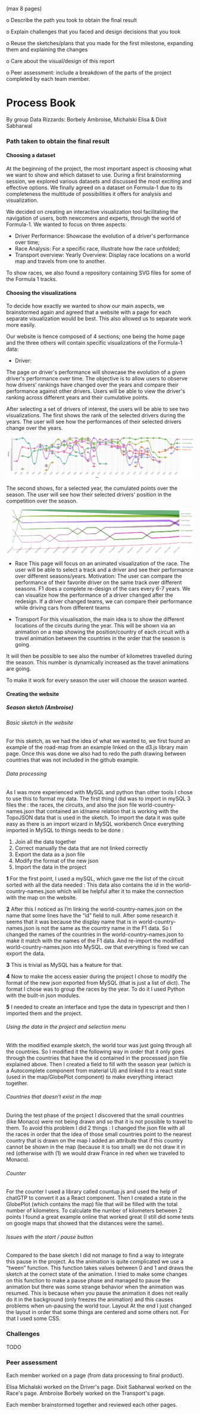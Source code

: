  (max 8 pages) 

 o Describe the path you took to obtain the final result 

 o Explain challenges that you faced and design decisions that you took 

 o Reuse the sketches/plans that you made for the first milestone, expanding them and explaining the changes 

 o Care about the visual/design of this report 
 
 o Peer assessment: include a breakdown of the parts of the project completed by each team member.

# Process Book
By group Data Rizzards: Borbely Ambroise, Michalski Elisa & Dixit Sabharwal

### Path taken to obtain the final result 

#### Choosing a dataset
At the beginning of the project, the most important aspect is choosing what we want to show and which dataset to use.
During a first brainstorming session, we explored various datasets and discussed the most exciting and effective options.
We finally agreed on a dataset on Formula-1 due to its completeness the multitude of possibilities it offers for analysis and visualization.

We decided on creating an interactive visualization tool facilitating the navigation of users, both newcomers and experts, through the world of Formula-1.
We wanted to focus on three aspects:
- Driver Performance: Showcase the evolution of a driver's performance over time;
- Race Analysis: For a specific race, illustrate how the race unfolded;
- Transport overview: Yearly Overview: Display race locations on a world map and travels from one to another.

To show races, we also found a repository containing SVG files for some of the Formula 1 tracks. 

#### Choosing the visualizations
To decide how exactly we wanted to show our main aspects, we brainstormed again and agreed that a website with a page for each separate visualization would be best. 
This also allowed us to separate work more easily.

Our website is hence composed of 4 sections; one being the home page and the three others will contain specific visualizations of the Formula-1 data:

- Driver:

The page on driver's performance will showcase the evolution of a given driver's performance over time.
The objective is to allow users to observe how drivers' rankings have changed over the years and compare their performance against other drivers.
Users will be able to view the driver's ranking across different years and their cumulative points.

After selecting a set of drivers of interest, the users will be able to see two visualizations.
The first shows the rank of the selected drivers during the years. The user will see how the performances of their selected drivers change over the years.

![driver visualisation](./images/drivers_rank.png)

The second shows, for a selected year, the cumulated points over the season. The user will see how their selected drivers' position in the competition over the season.

![cumulative points visualisation](./images/drivers_points.png)


- Race
This page will focus on an animated visualization of the race. The user will be able to select a track and a driver and see their performance over different seasons/years.
Motivation:
The user can compare the performance of their favorite driver on the same track over different seasons.
F1 does a complete re-design of the cars every 6-7 years. We can visualize how the performance of a driver changed after the redesign.
If a driver changed teams, we can compare their performance while driving cars from different teams

- Transport
For this visualisation, the main idea is to show the different locations of the circuits during the year. This will be shown via an animation on a map showing the position/country of each circuit with a travel animation between the countries in the order that the season is going.

It will then be possible to see also the number of kilometres travelled during the season. This number is dynamically increased as the travel animations are going.

To make it work for every season the user will choose the season wanted.

#### Creating the website

##### Season sketch (Ambroise)

###### Basic sketch in the website
For this sketch, as we had the idea of what we wanted to, we first found an example of the road-map from an example linked on the d3.js library main page. Once this was done we also had to redo the path drawing between countries that was not included in the github example.

###### Data processing
As I was more experienced with MySQL and python than other tools I chose to use this to format my data.
The first thing I did was to import in mySQL 3 files the : the races, the circuits, and also the json file world-country-names.json that contained an id/name relation that is working with the TopoJSON data that is used in the sketch. To import the data it was quite easy as there is an import wizard in MySQL workbench
Once everything imported in MySQL to things needs to be done :
1) Join all the data together
2) Correct manually the data that are not linked correctly
3) Export the data as a json file
4) Modify the format of the new json
5) Import the data in the project

**1**
For the first point, I used a mySQL, which gave me the list of the circuit sorted with all the data needed : This data also contains the id in the world-country-names.json which will be helpful after it to make the connection with the map on the website. 

**2**
After this I noticed as I’m linking the world-country-names.json on the name that some lines have the “id” field to null. After some research it seems that it was because the display name that is in world-country-names.json is not the same as the country name in the F1 data. So I changed the names of the countries in the world-country-names.json to make it match with the names of the F1 data. And re-import the modified world-country-names.json into MySQL.
ow that everything is fixed we can export the data. 

**3**
This is trivial as MySQL has a feature for that.

**4**
Now to make the access easier during the project I chose to modify the format of the new json exported from MySQL (that is just a list of dict).
The format I chose was to group the races by the year.
To do it I used Python with the built-in json modules.

**5**
I needed to create an interface and type the data in typescript and then I imported them and the project.


###### Using the data in the project and selection menu
With the modified example sketch, the world tour was just going through all the countries. So I modified it the following way in order that it only goes through the countries that have the id contained in the processed json file explained above.
Then I created a field to fill with the season year (which is a Autocomplete component from material UI) and linked it to a react state (used in the map/GlobePlot component) to make everything interact together.

###### Countries that doesn’t exist in the map
During the test phase of the project I discovered that the small countries (like Monaco) were not being drawn and so that it is not possible to travel to them.
To avoid this problem I did 2 things :
I changed the json file with all the races in order that the idea of those small countries point to the nearest country that is drawn on the map
I added an attribute that if this country cannot be shown in the map (because it is too small) we do not draw it in red (otherwise with (1) we would draw France in red when we traveled to Monaco).

###### Counter
For the counter I used a library called countup.js and used the help of chatGTP to convert it as a React component.
Then I created a state in the GlobePlot (which contains the map) file that will be filled with the total number of kilometers.
To calculate the number of kilometers between 2 points I found a great example online that worked great (I still did some tests on google maps that showed that the distances were the same).

###### Issues with the start / pause button
Compared to the base sketch I did not manage to find a way to integrate this pause in the project. As the animation is quite complicated we use a “tween” function. This function takes values between 0 and 1 and draws the sketch at the correct state of the animation.
I tried to make some changes on this function to make a pause phase and managed to pause the animation but there was some strange behavior when the animation was resumed. This is because when you pause the animation it does not really do it in the background (only freezes the animation) and this causes problems when un-pausing the world tour.
Layout
At the end I just changed the layout in order that some things are centered and some others not. For that I used some CSS.




### Challenges
TODO

### Peer assessment

Each member worked on a page (from data processing to final product).

Elisa Michalski worked on the Driver's page.
Dixit Sabharwal worked on the Race's page.
Ambroise Borbely worked on the Transport's page.

Each member brainstormed together and reviewed each other pages.

